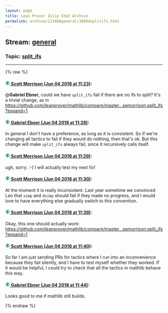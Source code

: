 ```yaml
---
layout: page
title: Lean Prover Zulip Chat Archive 
permalink: archive/113488general/38094splitifs.html
---
```


## Stream: [general](index.html)
### Topic: [split_ifs](38094splitifs.html)

---


{% raw %}
#### [![Click to go to Zulip](../../assets/img/zulip2.png) Scott Morrison (Jun 04 2018 at 11:23)](https://leanprover.zulipchat.com/#narrow/stream/113488-general/topic/split_ifs/near/127536409):
@**Gabriel Ebner**, could we have `split_ifs` fail if there are no ifs to split? It's a trivial change, as in https://github.com/leanprover/mathlib/compare/master...semorrison:split_ifs?expand=1.

#### [![Click to go to Zulip](../../assets/img/zulip2.png) Gabriel Ebner (Jun 04 2018 at 11:28)](https://leanprover.zulipchat.com/#narrow/stream/113488-general/topic/split_ifs/near/127536623):
In general I don't have a preference, as long as it is consistent.  So if we're changing all tactics to fail if they would do nothing, then that's ok.
But this change will make `split_ifs` always fail, since it recursively calls itself.

#### [![Click to go to Zulip](../../assets/img/zulip2.png) Scott Morrison (Jun 04 2018 at 11:29)](https://leanprover.zulipchat.com/#narrow/stream/113488-general/topic/split_ifs/near/127536647):
ugh, sorry. :-) I will actually test my next fix!

#### [![Click to go to Zulip](../../assets/img/zulip2.png) Scott Morrison (Jun 04 2018 at 11:30)](https://leanprover.zulipchat.com/#narrow/stream/113488-general/topic/split_ifs/near/127536703):
At the moment it is really inconsistent. Last year sometime we convinced Leo that `simp` and `dsimp` should fail if they made no progress, and I would love to have everything else gradually switch to this convention.

#### [![Click to go to Zulip](../../assets/img/zulip2.png) Scott Morrison (Jun 04 2018 at 11:39)](https://leanprover.zulipchat.com/#narrow/stream/113488-general/topic/split_ifs/near/127536958):
Okay, this one should actually work: https://github.com/leanprover/mathlib/compare/master...semorrison:split_ifs?expand=1

#### [![Click to go to Zulip](../../assets/img/zulip2.png) Scott Morrison (Jun 04 2018 at 11:40)](https://leanprover.zulipchat.com/#narrow/stream/113488-general/topic/split_ifs/near/127537017):
So far I am just sending PRs for tactics where I run into an inconvenience because they fail silently, and I have to test myself whether they worked. If it would be helpful, I could try to check that all the tactics in mathlib behave this way.

#### [![Click to go to Zulip](../../assets/img/zulip2.png) Gabriel Ebner (Jun 04 2018 at 11:44)](https://leanprover.zulipchat.com/#narrow/stream/113488-general/topic/split_ifs/near/127537138):
Looks good to me if mathlib still builds.


{% endraw %}
